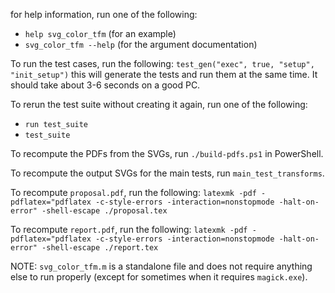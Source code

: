 for help information, run one of the following:
- `help svg_color_tfm` (for an example)
- `svg_color_tfm --help` (for the argument documentation)

To run the test cases, run the following:
`test_gen("exec", true, "setup", "init_setup")`
this will generate the tests and run them at the same time.
It should take about 3-6 seconds on a good PC.

To rerun the test suite without creating it again, run one of the following:
- `run test_suite`
- `test_suite`

To recompute the PDFs from the SVGs, run `./build-pdfs.ps1` in PowerShell.

To recompute the output SVGs for the main tests, run `main_test_transforms`.

To recompute `proposal.pdf`, run the following:
`latexmk -pdf -pdflatex="pdflatex -c-style-errors -interaction=nonstopmode -halt-on-error" -shell-escape ./proposal.tex`

To recompute `report.pdf`, run the following:
`latexmk -pdf -pdflatex="pdflatex -c-style-errors -interaction=nonstopmode -halt-on-error" -shell-escape ./report.tex`

NOTE: `svg_color_tfm.m` is a standalone file and does not require anything else to run properly (except for sometimes when it requires `magick.exe`).

